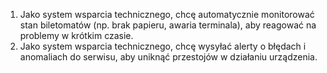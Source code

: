 1. Jako system wsparcia technicznego, chcę automatycznie monitorować stan
biletomatów (np. brak papieru, awaria terminala), aby reagować na problemy w
krótkim czasie.
2. Jako system wsparcia technicznego, chcę wysyłać alerty o błędach i
anomaliach do serwisu, aby uniknąć przestojów w działaniu urządzenia.
